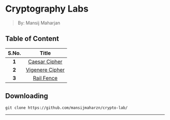 # Cryptography Labs
> By: Mansij Maharjan

## Table of Content
|  **S.No.**  |      **Title**      |
|:-----------:|:-------------------:|
|    **1**    |  [Caesar Cipher]    |
|    **2**    |  [Vigenere Cipher]  |
|    **3**    |    [Rail Fence]     |


## Downloading
```
git clone https://github.com/mansijmaharzn/crypto-lab/
```


---
[Caesar Cipher]: https://github.com/mansijmaharzn/crypto-lab/tree/main/lab-1
[Vigenere Cipher]: https://github.com/mansijmaharzn/crypto-lab/tree/main/lab-2
[Rail Fence]: https://github.com/mansijmaharzn/crypto-lab/tree/main/lab-2